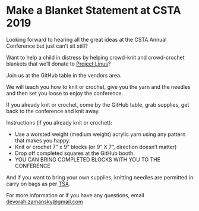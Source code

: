# Make a Blanket Statement at CSTA 2019

Looking forward to hearing all the great ideas at the CSTA Annual Conference but just can’t sit still? 

Want to help a child in distress by helping crowd-knit and crowd-crochet blankets that we’ll donate to [Project Linus](https://www.projectlinus.org/)?

Join us at the GitHub table in the vendors area. 

We will teach you how to knit or crochet, give you the yarn and the needles  and then set you loose to enjoy the conference. 

If you already knit or crochet, come by the GitHub table, grab supplies, get back to the conference and knit away.

Instructions (if you already knit or crochet):

  - Use a worsted weight (medium weight) acrylic yarn using any pattern that makes you happy.
  - Knit or crochet 7” x 9” blocks (or 9” X 7”, direction doesn’t matter)
  - Drop off completed squares at the GitHub booth.
  - YOU CAN BRING COMPLETED BLOCKS WITH YOU TO THE CONFERENCE


And if you want to bring your own supplies, knitting needles are permitted in carry on bags as per [TSA](https://www.tsa.gov/travel/security-screening/whatcanibring/items/knitting-needles).

For more information or if you have any questions, email [devorah.zamansky@gmail.com](mailto:devorah.zamansky@gmail.com)





